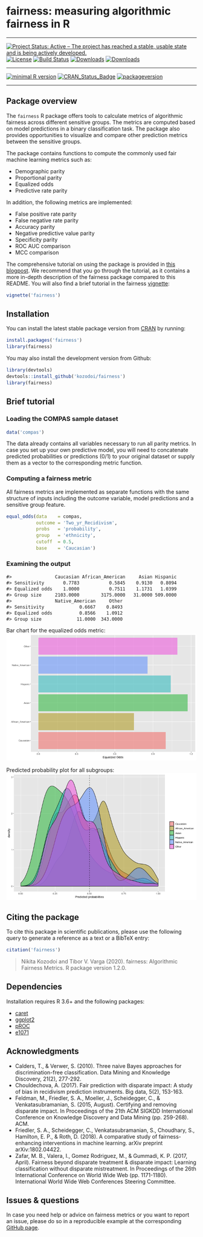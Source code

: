 # fairness: measuring algorithmic fairness in R

---

[![Project Status: Active – The project has reached a stable, usable state and is being actively developed.](https://www.repostatus.org/badges/latest/active.svg)](https://www.repostatus.org/#active)
[![License](https://img.shields.io/github/license/mashape/apistatus.svg)](http://choosealicense.com/licenses/mit/)
[![Build Status](https://travis-ci.org/kozodoi/Fairness.svg?branch=master)](https://travis-ci.com/kozodoi/Fairness)
[![Downloads](https://cranlogs.r-pkg.org/badges/fairness)](https://cran.rstudio.com/web/packages/fairness/index.html)
[![Downloads](https://cranlogs.r-pkg.org/badges/grand-total/fairness?color=red)](https://cran.rstudio.com/web/packages/fairness/index.html)

---

[![minimal R version](https://img.shields.io/badge/R%3E%3D-3.6.0-6666ff.svg)](https://cran.r-project.org/)
[![CRAN_Status_Badge](https://www.r-pkg.org/badges/version/fairness)](https://www.r-pkg.org/badges/version/fairness)
[![packageversion](https://img.shields.io/badge/Package%20version-1.2.0-orange.svg?style=flat-square)](commits/master)

---

## Package overview

The `fairness` R package offers tools to calculate metrics of algorithmic fairness across different sensitive groups. The metrics are computed based on model predictions in a binary classification task. The package also provides opportunities to visualize and compare other prediction metrics between the sensitive groups. 

The package contains functions to compute the commonly used fair machine learning metrics such as:   
- Demographic parity
- Proportional parity
- Equalized odds
- Predictive rate parity

In addition, the following metrics are implemented:    
- False positive rate parity
- False negative rate parity
- Accuracy parity
- Negative predictive value parity
- Specificity parity
- ROC AUC comparison
- MCC comparison

The comprehensive tutorial on using the package is provided in [this blogpost](https://kozodoi.me/r/fairness/packages/2020/05/01/fairness-tutorial.html). We recommend that you go through the tutorial, as it contains a more in-depth description of the fairness package compared to this README. You will also find a brief tutorial in the fairness [vignette](https://github.com/kozodoi/fairness/blob/master/vignettes/fairness.Rmd):

```r
vignette('fairness')
```

## Installation

You can install the latest stable package version from [CRAN](https://cran.r-project.org/package=fairness) by running:

```r
install.packages('fairness')
library(fairness)
```

You may also install the development version from Github:

```r
library(devtools)
devtools::install_github('kozodoi/fairness')
library(fairness)
```

## Brief tutorial

### Loading the COMPAS sample dataset

```r
data('compas')
```

The data already contains all variables necessary to run all parity metrics. In case you set up your own predictive model, you will need to concatenate predicted probabilities or predictions (0/1) to your original dataset or supply them as a vector to the corresponding metric function.

### Computing a fairness metric

All fairness metrics are implemented as separate functions with the same structure of inputs including the outcome variable, model predictions and a sensitive group feature.

```r
equal_odds(data    = compas, 
           outcome = 'Two_yr_Recidivism',
           probs   = 'probability', 
           group   = 'ethnicity',
           cutoff  = 0.5, 
           base    = 'Caucasian')
```

### Examining the output

```
#>                Caucasian African_American     Asian Hispanic
#> Sensitivity       0.7783           0.5845    0.9130   0.8094
#> Equalized odds    1.0000           0.7511    1.1731   1.0399
#> Group size     2103.0000        3175.0000   31.0000 509.0000
#>                Native_American     Other
#> Sensitivity             0.6667    0.8493
#> Equalized odds          0.8566    1.0912
#> Group size             11.0000  343.0000
```

Bar chart for the equalized odds metric:    
![Bar plot](man/figures/Plot_bar.png)

Predicted probability plot for all subgroups:    
![Bar plot](man/figures/Plot_prob.png)


## Citing the package

To cite this package in scientific publications, please use the following query to generate a reference as a text or a BibTeX entry:
```r
citation('fairness')
```
> Nikita Kozodoi and Tibor V. Varga (2020). fairness: Algorithmic Fairness Metrics. R package version 1.2.0.


## Dependencies

Installation requires R 3.6+ and the following packages:
- [caret](https://cran.r-project.org/package=caret)
- [ggplot2](https://cran.r-project.org/package=ggplot2)
- [pROC](https://cran.r-project.org/package=pROC)
- [e1071](https://cran.r-project.org/package=e1071)


## Acknowledgments

- Calders, T., & Verwer, S. (2010). Three naive Bayes approaches for discrimination-free classification. Data Mining and Knowledge Discovery, 21(2), 277-292.
- Chouldechova, A. (2017). Fair prediction with disparate impact: A study of bias in recidivism prediction instruments. Big data, 5(2), 153-163.
- Feldman, M., Friedler, S. A., Moeller, J., Scheidegger, C., & Venkatasubramanian, S. (2015, August). Certifying and removing disparate impact. In Proceedings of the 21th ACM SIGKDD International Conference on Knowledge Discovery and Data Mining (pp. 259-268). ACM.
- Friedler, S. A., Scheidegger, C., Venkatasubramanian, S., Choudhary, S., Hamilton, E. P., & Roth, D. (2018). A comparative study of fairness-enhancing interventions in machine learning. arXiv preprint arXiv:1802.04422.
- Zafar, M. B., Valera, I., Gomez Rodriguez, M., & Gummadi, K. P. (2017, April). Fairness beyond disparate treatment & disparate impact: Learning classification without disparate mistreatment. In Proceedings of the 26th International Conference on World Wide Web (pp. 1171-1180). International World Wide Web Conferences Steering Committee.


## Issues & questions

In case you need help or advice on fairness metrics or you want to report an issue, please do so in a reproducible example at the corresponding [GitHub page](https://github.com/kozodoi/fairness/issues).
